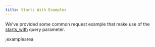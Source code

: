 ```yaml
---
title: Starts With Examples
---
```


We've provided some common request example that make use of the [starts_with](#core-resources/stories/retrieve-multiple-stories) query parameter.

;examplearea

